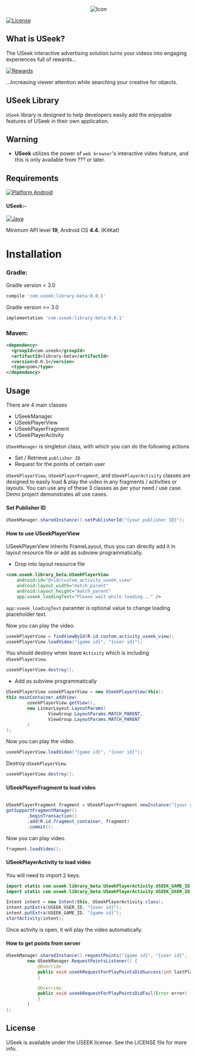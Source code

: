 <p align="center">
<img src="https://static1.squarespace.com/static/592df079893fc0e042b0e585/t/592df28c3e00be8e7a34d733/1498102982326/?format=1500w" alt="Icon"/>
</p>

[![License](https://img.shields.io/cocoapods/l/USeek.svg?style=flat)](http://cocoapods.org/pods/USeek)

## What is USeek?

The USeek interactive advertising solution turns your videos into engaging experiences full of rewards...

[![Rewards](https://static1.squarespace.com/static/592df079893fc0e042b0e585/t/59496cddbe6594e7cda66c6a/1497984245701/?format=1500w)](https://www.landing.useek.com/)

...Increasing viewer attention while searching your creative for objects.

## USeek Library

`USeek` library is designed to help developers easily add the enjoyable features of USeek in their own application.

## Warning

- **USeek** utilizes the power of `web browser`'s interactive video feature, and this is only available from ??? or later. 

## Requirements

[![Platform Android](https://img.shields.io/badge/Platform-Android-blue.svg?style=fla)]()

#### USeek:-
[![Java](https://img.shields.io/badge/Language-Java-blue.svg?style=flat)](https://java.com/en/)

Minimum API level **19**, Android OS **4.4.** (KitKat)


Installation
==========================

### Gradle:
Gradle version < 3.0
```groovy
compile 'com.useek:library-beta:0.0.1'
```

Gradle version >= 3.0
```groovy
implementation 'com.useek:library-beta:0.0.1'
```
### Maven:
```xml
<dependency>
  <groupId>com.useek</groupId>
  <artifactId>library-beta</artifactId>
  <version>0.0.1</version>
  <type>pom</type>
</dependency>
```

Usage
--------

There are 4 main classes
 * USeekManager
 * USeekPlayerView
 * USeekPlayerFragment
 * USeekPlayerActivity

`USeekManager` is singleton class, with which you can do the following actions
 * Set / Retrieve `publisher ID`
 * Request for the points of certain user
 
`USeekPlayerView`, `USeekPlayerFragment`, and `USeekPlayerActivity` classes are designed to easily load & play the video in any fragments / activities or layouts. You can use any of these 3 classes as per your need / use case.
Demo project demonstrates all use cases.

#### Set Publisher ID

```java
USeekManager.sharedInstance().setPublisherId("{your publisher ID}");
```

#### How to use USeekPlayerView

USeekPlayerView inherits FrameLayout, thus you can directly add it in layout resource file or add as subview programmatically.

 - Drop into layout resource file
 
```xml
<com.useek.library_beta.USeekPlayerView
    android:id="@+id/custom_activity_useek_view"
    android:layout_width="match_parent"
    android:layout_height="match_parent"
    app:useek_loadingText="Please wait while loading..." />
```

`app:useek_loadingText` paramter is optional value to change loading placeholder text.

Now you can play the video.

```java
useekPlayerView = findViewById(R.id.custom_activity_useek_view);
useekPlayerView.loadVideo("{game id}", "{user id}");
```

You should destroy when leave `Activity` which is including `USeekPlayerView`.

```java
useekPlayerView.destroy();
```

 - Add as subview programmatically
 
```java
USeekPlayerView useekPlayerView = new USeekPlayerView(this);
this.mainContainer.addView(
        useekPlayerView.getView(),
        new LinearLayout.LayoutParams(
                ViewGroup.LayoutParams.MATCH_PARENT,
                ViewGroup.LayoutParams.MATCH_PARENT
        )
);
```

Now you can play the video.

```java
useekPlayerView.loadVideo("{game id}", "{user id}");
```

Destroy `USeekPlayerView`.

```java
useekPlayerView.destroy();
```

#### USeekPlayerFragment to load video

```java

USeekPlayerFragment fragment = USeekPlayerFragment.newInstance("{your game id}", "{your user id}");
getSupportFragmentManager()
        .beginTransaction()
        .add(R.id.fragment_container, fragment)
        .commit();

```

Now you can play video.

```java
fragment.loadVideo();
```

#### USeekPlayerActivity to load video

You will need to import 2 keys.

```java
import static com.useek.library_beta.USeekPlayerActivity.USEEK_GAME_ID;
import static com.useek.library_beta.USeekPlayerActivity.USEEK_USER_ID;
```

```java
Intent intent = new Intent(this, USeekPlayerActivity.class);
intent.putExtra(USEEK_USER_ID, "{user id}");
intent.putExtra(USEEK_GAME_ID, "{game id}");
startActivity(intent);
```

Once activity is open, it will play the video automatically.

#### How to get points from server

```java
USeekManager.sharedInstance().requestPoints("{game id}", "{user id}",
        new USeekManager.RequestPointsListener() {
            @Override
            public void useekRequestForPlayPointsDidSuccess(int lastPlayPoints, int totalPlayPoints) {
            }

            @Override
            public void useekRequestForPlayPointsDidFail(Error error) {
            }
        }
);
```

## License

USeek is available under the USEEK license. See the LICENSE file for more info.
